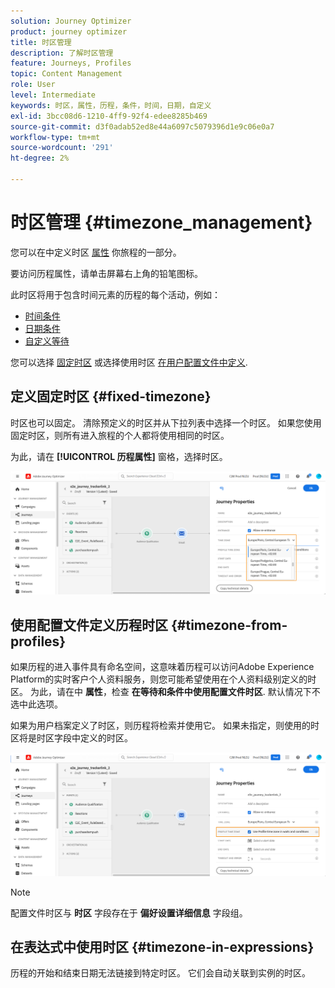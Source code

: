 ```yaml
---
solution: Journey Optimizer
product: journey optimizer
title: 时区管理
description: 了解时区管理
feature: Journeys, Profiles
topic: Content Management
role: User
level: Intermediate
keywords: 时区，属性，历程，条件，时间，日期，自定义
exl-id: 3bcc08d6-1210-4ff9-92f4-edee8285b469
source-git-commit: d3f0adab52ed8e44a6097c5079396d1e9c06e0a7
workflow-type: tm+mt
source-wordcount: '291'
ht-degree: 2%

---
```


# 时区管理 {#timezone_management}

您可以在中定义时区 [属性](../building-journeys/journey-gs.md#change-properties) 你旅程的一部分。

要访问历程属性，请单击屏幕右上角的铅笔图标。

此时区将用于包含时间元素的历程的每个活动，例如：

* [时间条件](../building-journeys/condition-activity.md#time_condition)
* [日期条件](../building-journeys/condition-activity.md#date_condition)
* [自定义等待](../building-journeys/wait-activity.md#custom)

<!--
* [Fixed date wait](../building-journeys/wait-activity.md#fixed_date)
-->

您可以选择 [固定时区](#fixed-timezone) 或选择使用时区 [在用户配置文件中定义](#timezone-from-profiles).

## 定义固定时区 {#fixed-timezone}

时区也可以固定。 清除预定义的时区并从下拉列表中选择一个时区。 如果您使用固定时区，则所有进入旅程的个人都将使用相同的时区。

为此，请在 **[!UICONTROL 历程属性]** 窗格，选择时区。

![](assets/journey72.png)

## 使用配置文件定义历程时区 {#timezone-from-profiles}

如果历程的进入事件具有命名空间，这意味着历程可以访问Adobe Experience Platform的实时客户个人资料服务，则您可能希望使用在个人资料级别定义的时区。 为此，请在中 **属性**，检查 **在等待和条件中使用配置文件时区**. 默认情况下不选中此选项。

如果为用户档案定义了时区，则历程将检索并使用它。 如果未指定，则使用的时区将是时区字段中定义的时区。

![](assets/journey73.png)

>[!NOTE]
>
>配置文件时区与 **时区** 字段存在于 **偏好设置详细信息** 字段组。

## 在表达式中使用时区 {#timezone-in-expressions}

历程的开始和结束日期无法链接到特定时区。 它们会自动关联到实例的时区。
